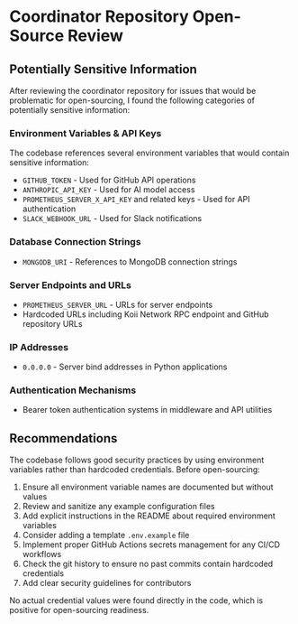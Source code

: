 # Coordinator Repository Open-Source Review

## Potentially Sensitive Information

After reviewing the coordinator repository for issues that would be problematic for open-sourcing, I found the following categories of potentially sensitive information:

### Environment Variables & API Keys
The codebase references several environment variables that would contain sensitive information:
- `GITHUB_TOKEN` - Used for GitHub API operations
- `ANTHROPIC_API_KEY` - Used for AI model access
- `PROMETHEUS_SERVER_X_API_KEY` and related keys - Used for API authentication
- `SLACK_WEBHOOK_URL` - Used for Slack notifications

### Database Connection Strings
- `MONGODB_URI` - References to MongoDB connection strings

### Server Endpoints and URLs
- `PROMETHEUS_SERVER_URL` - URLs for server endpoints
- Hardcoded URLs including Koii Network RPC endpoint and GitHub repository URLs

### IP Addresses
- `0.0.0.0` - Server bind addresses in Python applications

### Authentication Mechanisms
- Bearer token authentication systems in middleware and API utilities

## Recommendations

The codebase follows good security practices by using environment variables rather than hardcoded credentials. Before open-sourcing:

1. Ensure all environment variable names are documented but without values
2. Review and sanitize any example configuration files
3. Add explicit instructions in the README about required environment variables
4. Consider adding a template `.env.example` file
5. Implement proper GitHub Actions secrets management for any CI/CD workflows
6. Check the git history to ensure no past commits contain hardcoded credentials
7. Add clear security guidelines for contributors

No actual credential values were found directly in the code, which is positive for open-sourcing readiness.